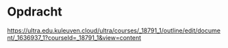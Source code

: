 # Opdracht
https://ultra.edu.kuleuven.cloud/ultra/courses/_18791_1/outline/edit/document/_1636937_1?courseId=_18791_1&view=content